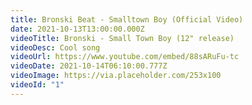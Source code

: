 ```yaml
---
title: Bronski Beat - Smalltown Boy (Official Video)
date: 2021-10-13T13:00:00.000Z
videoTitle: Bronski - Small Town Boy (12" release)
videoDesc: Cool song
videoUrl: https://www.youtube.com/embed/88sARuFu-tc
videoDate: 2021-10-14T06:10:00.777Z
videoImage: https://via.placeholder.com/253x100
videoId: "1"
---
```

